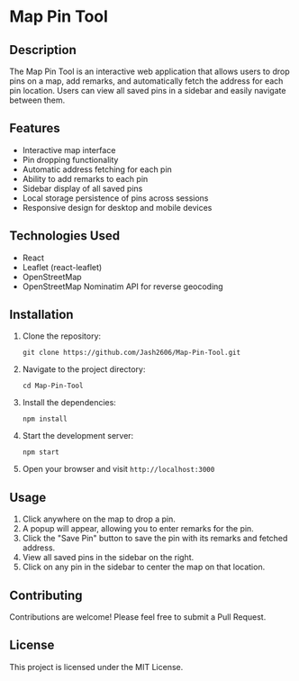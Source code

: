 # Map Pin Tool

## Description
The Map Pin Tool is an interactive web application that allows users to drop pins on a map, add remarks, and automatically fetch the address for each pin location. Users can view all saved pins in a sidebar and easily navigate between them.

## Features
- Interactive map interface
- Pin dropping functionality
- Automatic address fetching for each pin
- Ability to add remarks to each pin
- Sidebar display of all saved pins
- Local storage persistence of pins across sessions
- Responsive design for desktop and mobile devices

## Technologies Used
- React
- Leaflet (react-leaflet)
- OpenStreetMap
- OpenStreetMap Nominatim API for reverse geocoding

## Installation

1. Clone the repository:
   ```
   git clone https://github.com/Jash2606/Map-Pin-Tool.git
   ```

2. Navigate to the project directory:
   ```
   cd Map-Pin-Tool
   ```

3. Install the dependencies:
   ```
   npm install
   ```

4. Start the development server:
   ```
   npm start
   ```

5. Open your browser and visit `http://localhost:3000`

## Usage

1. Click anywhere on the map to drop a pin.
2. A popup will appear, allowing you to enter remarks for the pin.
3. Click the "Save Pin" button to save the pin with its remarks and fetched address.
4. View all saved pins in the sidebar on the right.
5. Click on any pin in the sidebar to center the map on that location.

## Contributing
Contributions are welcome! Please feel free to submit a Pull Request.

## License
This project is licensed under the MIT License.
